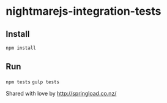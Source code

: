# nightmarejs-integration-tests

## Install
`npm install`

## Run
`npm tests`
`gulp tests`



Shared with love by http://springload.co.nz/